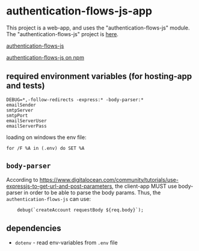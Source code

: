 # authentication-flows-js-app

This project is a web-app, and uses the "authentication-flows-js" module. 
The "authentication-flows-js" project is [here](https://github.com/OhadR/authentication-flows-js).

[authentication-flows-js](https://github.com/OhadR/authentication-flows-js)

[authentication-flows-js on npm](https://www.npmjs.com/package/authentication-flows-js)


## required environment variables (for hosting-app and tests)

    DEBUG=*,-follow-redirects -express:* -body-parser:*
    emailSender
    smtpServer
    smtpPort
    emailServerUser
    emailServerPass

loading on windows the env file:

    for /F %A in (.env) do SET %A

## `body-parser`

According to https://www.digitalocean.com/community/tutorials/use-expressjs-to-get-url-and-post-parameters, the client-app
MUST use body-parser in order to be able to parse the body params.
Thus, the `authentication-flows-js` can use:

        debug(`createAccount requestBody ${req.body}`);

## dependencies

* `dotenv` - read env-variables from `.env` file
